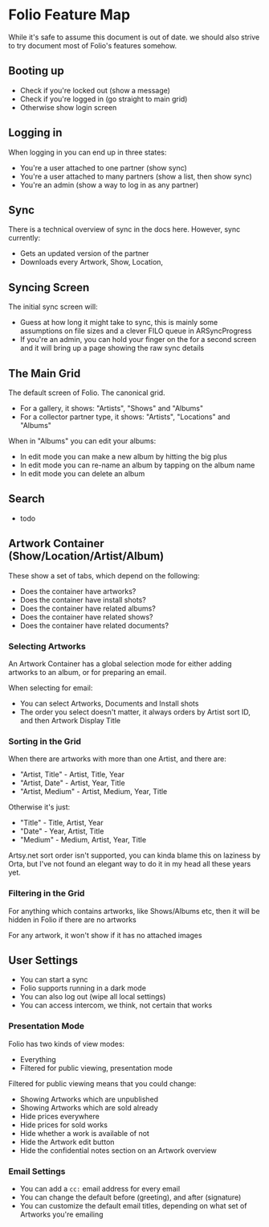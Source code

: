 # Folio Feature Map

While it's safe to assume this document is out of date. we should also strive to try document most of Folio's 
features somehow. 

## Booting up

- Check if you're locked out (show a message)
- Check if you're logged in (go straight to main grid)
- Otherwise show login screen

## Logging in

When logging in you can end up in three states:

- You're a user attached to one partner (show sync)
- You're a user attached to many partners (show a list, then show sync)
- You're an admin (show a way to log in as any partner)

## Sync

There is a technical overview of sync in the docs here. However, sync currently:

- Gets an updated version of the partner
- Downloads every Artwork, Show, Location, 

## Syncing Screen

The initial sync screen will:

- Guess at how long it might take to sync, this is mainly some assumptions on file sizes and a clever FILO queue in ARSyncProgress
- If you're an admin, you can hold your finger on the for a second screen and it will bring up a page showing the raw sync details

## The Main Grid

The default screen of Folio. The canonical grid.

- For a gallery, it shows: "Artists", "Shows" and "Albums"
- For a collector partner type, it shows: "Artists", "Locations" and "Albums"

When in "Albums" you can edit your albums:

- In edit mode you can make a new album by hitting the big plus
- In edit mode you can re-name an album by tapping on the album name
- In edit mode you can delete an album

## Search

- todo

## Artwork Container (Show/Location/Artist/Album)

These show a set of tabs, which depend on the following:

- Does the container have artworks?
- Does the container have install shots?
- Does the container have related albums?
- Does the container have related shows?
- Does the container have related documents?

### Selecting Artworks

An Artwork Container has a global selection mode for either adding artworks to an album, or for preparing an email.

When selecting for email:

- You can select Artworks, Documents and Install shots
- The order you select doesn't matter, it always orders by Artist sort ID, and then Artwork Display Title

### Sorting in the Grid

When there are artworks with more than one Artist, and there are:

- "Artist, Title" - Artist, Title, Year
- "Artist, Date" - Artist, Year, Title
- "Artist, Medium" - Artist, Medium, Year, Title

Otherwise it's just:

- "Title" - Title, Artist, Year
- "Date" - Year, Artist, Title
- "Medium" - Medium, Artist, Year, Title

Artsy.net sort order isn't supported, you can kinda blame this on laziness by Orta, but I've not found an elegant 
way to do it in my head all these years yet.

### Filtering in the Grid

For anything which contains artworks, like Shows/Albums etc, then it will be hidden in Folio if there are no artworks

For any artwork, it won't show if it has no attached images

## User Settings

- You can start a sync
- Folio supports running in a dark mode
- You can also log out (wipe all local settings)
- You can access intercom, we think, not certain that works

### Presentation Mode

Folio has two kinds of view modes:

- Everything
- Filtered for public viewing, presentation mode

Filtered for public viewing means that you could change:

- Showing Artworks which are unpublished
- Showing Artworks which are sold already
- Hide prices everywhere
- Hide prices for sold works
- Hide whether a work is available of not
- Hide the Artwork edit button
- Hide the confidential notes section on an Artwork overview

### Email Settings

- You can add a `cc:` email address for every email
- You can change the default before (greeting), and after (signature)
- You can customize the default email titles, depending on what set of Artworks you're emailing

